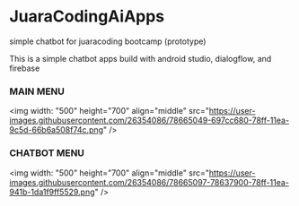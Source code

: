 # JuaraCodingAiApps
simple chatbot for juaracoding bootcamp (prototype)

This is a simple chatbot apps build with android studio, dialogflow, and firebase

### MAIN MENU

<img 
  width: "500" height="700" align="middle" src="https://user-images.githubusercontent.com/26354086/78665049-697cc680-78ff-11ea-9c5d-66b6a508f74c.png" />
<br>

### CHATBOT MENU
<img 
  width: "500" height="700" align="middle" src="https://user-images.githubusercontent.com/26354086/78665097-78637900-78ff-11ea-941b-1da1f9ff5529.png" />
<br>
